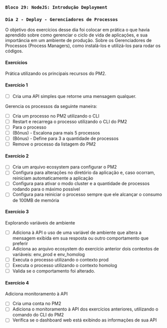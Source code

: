 ### `Bloco 29: NodeJS: Introdução Deployment`

### `Dia 2 - Deploy - Gerenciadores de Processos`

O objetivo dos exercícios desse dia foi colocar em prática o que havia aprendido sobre como gerenciar o ciclo de vida de aplicações, e sua importância em um ambiente de produção. Sobre os Gerenciadores de Processos (Process Managers), como instalá-los e utilizá-los para rodar os códigos.

#### Exercícios

Prática utilizando os principais recursos do PM2.

#### Exercício 1

- [ ] Cria uma API simples que retorne uma mensagem qualquer.

Gerencia os processos da seguinte maneira:
- [ ] Cria um processo no PM2 utilizando o CLI
- [ ] Restart e recarrega o processo utilizando o CLI do PM2
- [ ] Para o processo
- [ ] (Bônus) - Escalona para mais 5 processos
- [ ] (Bônus) - Define para 3 a quantidade de processos
- [ ] Remove o processo da listagem do PM2

#### Exercício 2

- [ ] Cria um arquivo ecosystem para configurar o PM2
- [ ] Configura para alterações no diretório da aplicação e, caso ocorram, reiniciam automaticamente a aplicação
- [ ] Configura para ativar o modo cluster e a quantidade de processos rodando para o máximo possível
- [ ] Configura para reiniciar o processo sempre que ele alcançar o consumo de 100MB de memória

#### Exercício 3

Explorando variáveis de ambiente

- [ ] Adiciona à API o uso de uma variável de ambiente que altera a mensagem exibida em sua resposta ou outro comportamento que preferir
- [ ] Adiciona ao arquivo ecosystem do exercício anterior dois contextos de variáveis: env_prod e env_homolog
- [ ] Executa o processo utilizando o contexto prod
- [ ] Executa o processo utilizando o contexto homolog
- [ ]  Valida se o comportamento foi alterado.

#### Exercício 4

Adiciona monitoramento à API

- [ ] Cria uma conta no PM2
- [ ] Adiciona o monitoramento à API dos exercícios anteriores, utilizando o comando do CLI do PM2
- [ ] Verifica se o dashboard web está exibindo as informações de sua API

